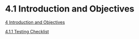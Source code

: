 # 4.1 Introduction and Objectives

[4 Introduction and Objectives](4_Introduction_and_Objectives.md)

[4.1.1 Testing Checklist](4.1.1_Testing_Checklist.md)
